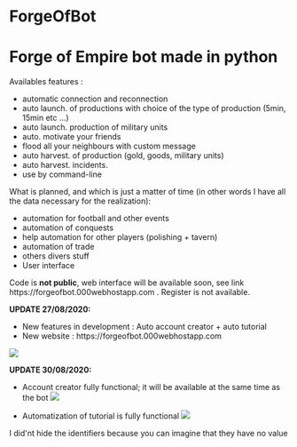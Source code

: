 # ForgeOfBot
<h1>Forge of Empire bot made in python</h1>

  <p>
  Availables features : 
  <ul>
    <li>automatic connection and reconnection</li>
    <li>auto launch. of productions with choice of the type of production (5min, 15min etc ...)</li>
    <li>auto launch. production of military units</li>
    <li>auto. motivate your friends</li>
    <li>flood all your neighbours with custom message</li>
    <li>auto harvest. of production (gold, goods, military units)</li>
    <li>auto harvest. incidents.</li>
    <li>use by command-line</li>
   </ul>
   </p>
   
  <p>
  What is planned, and which is just a matter of time (in other words I have all the data necessary for the realization):
  <ul>
    <li>automation for football and other events</li>
    <li>automation of conquests</li>
    <li>help automation for other players (polishing + tavern)</li>
    <li>automation of trade</li>
    <li>others divers stuff</li>
    <li>User interface</li>
  </ul>
  Code is <b>not public</b>, web interface will be available soon, see link https://forgeofbot.000webhostapp.com . Register is not available.
  </p>
  
  <p>
  <b>UPDATE 27/08/2020:</b>
  <ul>
    <li>New features in development : Auto account creator + auto tutorial</li>
    <li>New website : https://forgeofbot.000webhostapp.com</li>
  </ul>
  </p>
   
   <img src="https://github.com/theoschiavi/ForgeOfBot/blob/master/Capture.PNG?raw=true">

  <p>
  <b>UPDATE 30/08/2020:</b>
  <ul>
    <li><p>Account creator fully functional; it will be available at the same time as the bot
    <img src="https://github.com/theoschiavi/ForgeOfBot/blob/master/Capture_account_creator.PNG?raw=true"></p></li>
    <li>Automatization of tutorial is fully functional
    <img src="https://github.com/theoschiavi/ForgeOfBot/blob/master/Capture_account_creator.PNG?raw=true">
    </li>
  </ul>
  </p>
  
  
  <p> I did'nt hide the identifiers because you can imagine that they have no value </p>
  
